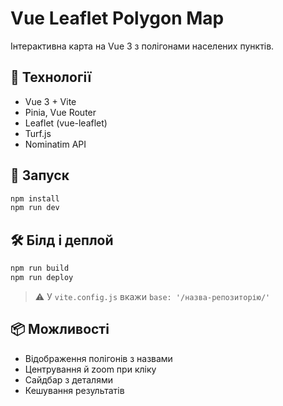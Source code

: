 # Vue Leaflet Polygon Map

Інтерактивна карта на Vue 3 з полігонами населених пунктів.

## 🔧 Технології

- Vue 3 + Vite  
- Pinia, Vue Router  
- Leaflet (vue-leaflet)  
- Turf.js  
- Nominatim API  

## 🚀 Запуск

```bash
npm install
npm run dev
```

## 🛠 Білд і деплой

```bash
npm run build
npm run deploy
```

> ⚠ У `vite.config.js` вкажи `base: '/назва-репозиторію/'`

## 📦 Можливості

- Відображення полігонів з назвами
- Центрування й zoom при кліку
- Сайдбар з деталями
- Кешування результатів
